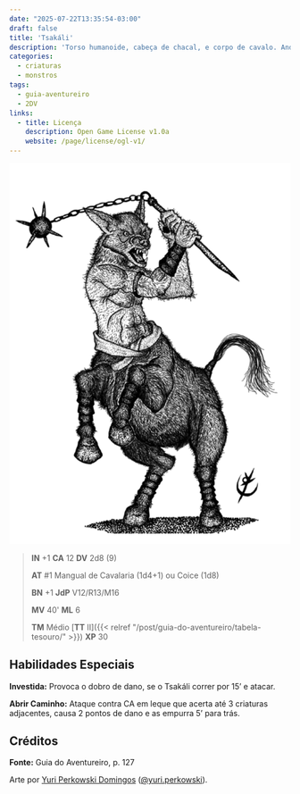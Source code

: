 ```yaml
---
date: "2025-07-22T13:35:54-03:00"
draft: false
title: 'Tsakáli'
description: 'Torso humanoide, cabeça de chacal, e corpo de cavalo. Andam em bandos e, orgulhosos, preferem duelos às brigas de grupo.'
categories:
  - criaturas
  - monstros
tags:
  - guia-aventureiro
  - 2DV
links:
  - title: Licença
    description: Open Game License v1.0a
    website: /page/license/ogl-v1/
---
```


![Tsakáli](tsakali.png)

> **IN** +1 **CA** 12 **DV** 2d8 (9)
>
> **AT** #1 Mangual de Cavalaria (1d4+1) ou Coice (1d8)
>
> **BN** +1 **JdP** V12/R13/M16
>
> **MV** 40' **ML** 6
>
> **TM** Médio [**TT** II]({{< relref "/post/guia-do-aventureiro/tabela-tesouro/" >}}) **XP** 30

## Habilidades Especiais

**Investida:** Provoca o dobro de dano, se o Tsakáli correr por
15’ e atacar.

**Abrir Caminho:** Ataque contra CA em leque que acerta até
3 criaturas adjacentes, causa 2 pontos de dano e as empurra
5’ para trás.

## Créditos

**Fonte:** Guia do Aventureiro, p. 127

Arte por [Yuri Perkowski Domingos](https://www.artstation.com/perkowski) ([@yuri.perkowski](https://www.instagram.com/yuri.perkowski/)).
